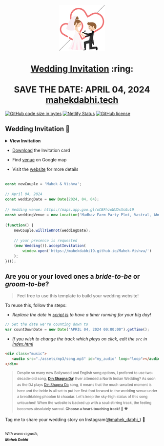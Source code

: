 
<p align="center"><a href="https://mahekdabhi.tech/"><img src="./assets/wedding.gif" width="150px" height="150px"/></a></p>
<h1 align="center"><a href="https://mahekdabhi.tech/">Wedding Invitation</a> :ring: <br> <br> SAVE THE DATE: APRIL 04, 2024 <br> <a href="https://mahekdabhi.tech/">mahekdabhi.tech</a></h1>

[![GitHub code size in bytes](https://img.shields.io/github/languages/code-size/vinitshahdeo/Wedding-Invitation?logo=github)](https://mahekdabhi19.github.io/Mahek-Vishva/) [![Netlify Status](https://api.netlify.com/0api/v1/badges/e945f101-f434-45e6-8c33-df855c6b2082/deploy-status)](https://app.netlify.com/sites/sonali/deploys) [![GitHub license](https://img.shields.io/github/license/vinitshahdeo/Wedding-Invitation?logo=github)](https://github.com/vinitshahdeo/Wedding-Invitation)

## Wedding Invitation :ring:

<details>
  <summary><strong>View Invitation</strong></summary>
  <a href="https://mahekdabhi.tech/"><img src="./assets/img/sonali.jpeg" /></a>
</details>

- [Download](https://github.com/MahekDabhi19/Mahek-Vishva/raw/067e32ee3299e4f4e6279a95d51be976d439ed8f/invitation/Mahek%20%26%20Vishva%20Marriage%20Invitation.pdf) the Invitation card

- Find [venue](https://maps.app.goo.gl/oCBFhzoWUDxXsGu19) on Google map

- Visit the [website](https://mahekdabhi19.github.io/Mahek-Vishva/) for more details

```js

const newCouple = 'Mahek & Vishva';

// April 04, 2024
const weddingDate = new Date(2024, 04, 04);

// Wedding venue: https://maps.app.goo.gl/oCBFhzoWUDxXsGu19
const weddingVenue = new Location('Madhav Farm Party Plot, Vastral, Ahmedabad');

(function() {
    newCouple.willTieKnot(weddingDate);

    // your presence is requested
    (new Wedding()).acceptInvitation(
        window.open('https://mahekdabhi19.github.io/Mahek-Vishva/')
    );
})();


```

## Are you or your loved ones a *bride-to-be* or *groom-to-be*? 
> Feel free to use this template to build your wedding website!

To reuse this, follow the steps:

- *Replace the date in [script.js](https://github.com/MahekDabhi19/Mahek-Vishva/blob/main/js/script.js#L29) to have a timer running for your big day!*

```js
// Set the date we're counting down to
var countDownDate = new Date("APRIL 04, 2024 00:00:00").getTime();
```

- *If you wish to change the track which plays on click, edit the `src` in [index.html](https://github.com/MahekDabhi19/Mahek-Vishva/blob/main/index.html#L69)*

```html
<div class="music">
   <audio src="./assets/mp3/song.mp3" id="my_audio" loop="loop"></audio> 
</div>
```

> <sup>Despite so many new Bollywood and English song options, I prefered to use two-decade-old song, **[Din Shagna Da](https://youtu.be/X0MDALpV29s)**! Ever attended a North Indian Wedding? As soon as the DJ plays [Din Shagna Da](https://youtu.be/Mj4eK5YViCs) song, it means that the much-awaited moment is here and the bride is all set to put her first foot forward to the wedding venue under a breathtaking phoolon ki chaadar. Let's keep the sky-high status of this song untouched! When the website is backed up with a soul-stirring track, the feeling becomes absolutely surreal. **Choose a heart-touching track!** :musical_note: :heart: </sup>

Tag me to share your wedding story on Instagram([@mahek_dabhi_](https://www.instagram.com/mahek_dabhi_/?hl=en)) :yellow_heart:

<br><sup><i>With warm regards,<br>
**Mahek Dabhi**<i></sup><br>
